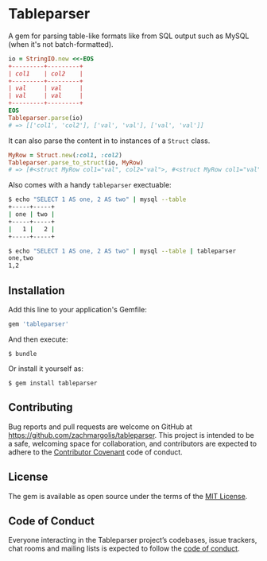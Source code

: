 # Tableparser

A gem for parsing table-like formats like from SQL output such as MySQL (when it's not batch-formatted).

```ruby
io = StringIO.new <<-EOS
+---------+---------+
| col1    | col2    |
+---------+---------+
| val     | val     |
| val     | val     |
+---------+---------+
EOS
Tableparser.parse(io)
# => [['col1', 'col2'], ['val', 'val'], ['val', 'val']]
```

It can also parse the content in to instances of a `Struct` class.

```ruby
MyRow = Struct.new(:col1, :col2)
Tableparser.parse_to_struct(io, MyRow)
# => [#<struct MyRow col1="val", col2="val">, #<struct MyRow col1="val", col2="val">]
```

Also comes with a handy `tableparser` exectuable:

```bash
$ echo "SELECT 1 AS one, 2 AS two" | mysql --table
+-----+-----+
| one | two |
+-----+-----+
|   1 |   2 |
+-----+-----+

$ echo "SELECT 1 AS one, 2 AS two" | mysql --table | tableparser
one,two
1,2
```

## Installation

Add this line to your application's Gemfile:

```ruby
gem 'tableparser'
```

And then execute:

    $ bundle

Or install it yourself as:

    $ gem install tableparser

## Contributing

Bug reports and pull requests are welcome on GitHub at https://github.com/zachmargolis/tableparser. This project is intended to be a safe, welcoming space for collaboration, and contributors are expected to adhere to the [Contributor Covenant](http://contributor-covenant.org) code of conduct.

## License

The gem is available as open source under the terms of the [MIT License](https://opensource.org/licenses/MIT).

## Code of Conduct

Everyone interacting in the Tableparser project’s codebases, issue trackers, chat rooms and mailing lists is expected to follow the [code of conduct](https://github.com/zachmargolis/tableparser/blob/master/CODE_OF_CONDUCT.md).
